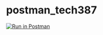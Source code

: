# postman_tech387

[![Run in Postman](https://run.pstmn.io/button.svg)](https://app.getpostman.com/run-collection/a4bb177f29620d1d9916?action=collection%2Fimport)
 
